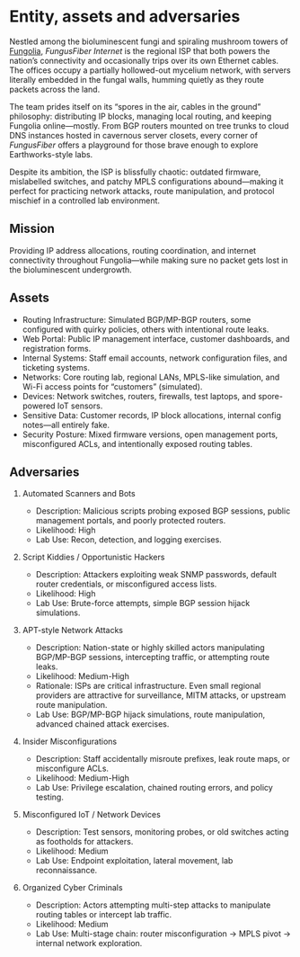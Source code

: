# Entity, assets and adversaries

Nestled among the bioluminescent fungi and spiraling mushroom towers of [Fungolia](https://broomstick.tymyrddin.dev/posts/fungolia/), *FungusFiber Internet* is the regional ISP that both powers the nation’s connectivity and occasionally trips over its own Ethernet cables. The offices occupy a partially hollowed-out mycelium network, with servers literally embedded in the fungal walls, humming quietly as they route packets across the land.

The team prides itself on its “spores in the air, cables in the ground” philosophy: distributing IP blocks, managing local routing, and keeping Fungolia online—mostly. From BGP routers mounted on tree trunks to cloud DNS instances hosted in cavernous server closets, every corner of *FungusFiber* offers a playground for those brave enough to explore Earthworks-style labs.

Despite its ambition, the ISP is blissfully chaotic: outdated firmware, mislabelled switches, and patchy MPLS configurations abound—making it perfect for practicing network attacks, route manipulation, and protocol mischief in a controlled lab environment.

## Mission

Providing IP address allocations, routing coordination, and internet connectivity throughout Fungolia—while making sure no packet gets lost in the bioluminescent undergrowth.

## Assets

* Routing Infrastructure: Simulated BGP/MP-BGP routers, some configured with quirky policies, others with intentional route leaks.
* Web Portal: Public IP management interface, customer dashboards, and registration forms.
* Internal Systems: Staff email accounts, network configuration files, and ticketing systems.
* Networks: Core routing lab, regional LANs, MPLS-like simulation, and Wi-Fi access points for “customers” (simulated).
* Devices: Network switches, routers, firewalls, test laptops, and spore-powered IoT sensors.
* Sensitive Data: Customer records, IP block allocations, internal config notes—all entirely fake.
* Security Posture: Mixed firmware versions, open management ports, misconfigured ACLs, and intentionally exposed routing tables.

## Adversaries

1. Automated Scanners and Bots

   * Description: Malicious scripts probing exposed BGP sessions, public management portals, and poorly protected routers.
   * Likelihood: High
   * Lab Use: Recon, detection, and logging exercises.

2. Script Kiddies / Opportunistic Hackers

   * Description: Attackers exploiting weak SNMP passwords, default router credentials, or misconfigured access lists.
   * Likelihood: High
   * Lab Use: Brute-force attempts, simple BGP session hijack simulations.

3. APT-style Network Attacks

   * Description: Nation-state or highly skilled actors manipulating BGP/MP-BGP sessions, intercepting traffic, or attempting route leaks.
   * Likelihood: Medium-High
   * Rationale: ISPs are critical infrastructure. Even small regional providers are attractive for surveillance, MITM attacks, or upstream route manipulation.
   * Lab Use: BGP/MP-BGP hijack simulations, route manipulation, advanced chained attack exercises.

4. Insider Misconfigurations

   * Description: Staff accidentally misroute prefixes, leak route maps, or misconfigure ACLs.
   * Likelihood: Medium-High
   * Lab Use: Privilege escalation, chained routing errors, and policy testing.

5. Misconfigured IoT / Network Devices

   * Description: Test sensors, monitoring probes, or old switches acting as footholds for attackers.
   * Likelihood: Medium
   * Lab Use: Endpoint exploitation, lateral movement, lab reconnaissance.

6. Organized Cyber Criminals

   * Description: Actors attempting multi-step attacks to manipulate routing tables or intercept lab traffic.
   * Likelihood: Medium
   * Lab Use: Multi-stage chain: router misconfiguration → MPLS pivot → internal network exploration.

